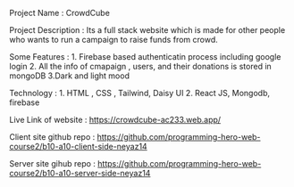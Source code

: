 Project Name : CrowdCube 

Project Description : Its a full stack website which is made for other people who wants to run a campaign to raise funds from crowd. 

Some Features : 1. Firebase based authenticatin process including google login 
                2. All the info of cmapaign , users, and their donations is stored in mongoDB
                3.Dark and light mood 

Technology    : 1. HTML , CSS , Tailwind, Daisy UI
                2. React JS, Mongodb, firebase

Live Link of website    : https://crowdcube-ac233.web.app/ 

Client site github repo : https://github.com/programming-hero-web-course2/b10-a10-client-side-neyaz14 

Server site gihub repo  : https://github.com/programming-hero-web-course2/b10-a10-server-side-neyaz14


